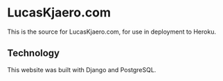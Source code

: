 # LucasKjaero.com
This is the source for LucasKjaero.com, for use in deployment to Heroku.

## Technology
This website was built with Django and PostgreSQL.
